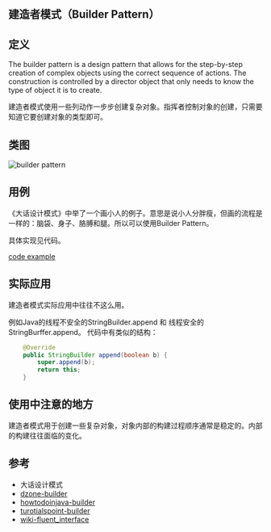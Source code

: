 ## 建造者模式（Builder Pattern）

## 定义

The builder pattern is a design pattern that allows for the step-by-step creation of complex objects using the correct sequence of actions. The construction is controlled by a director object that only needs to know the type of object it is to create.

建造者模式使用一些列动作一步步创建复杂对象。指挥者控制对象的创建，只需要知道它要创建对象的类型即可。

## 类图

![builder pattern](https://gitee.com/gdhu/testtingop/raw/master/2019-11-24_001.jpg)

## 用例

《大话设计模式》中举了一个画小人的例子。意思是说小人分胖瘦，但画的流程是一样的：脑袋、身子、胳膊和腿。所以可以使用Builder Pattern。

具体实现见代码。

[code example](./code/u013)

## 实际应用

建造者模式实际应用中往往不这么用。

例如Java的线程不安全的StringBuilder.append 和 线程安全的StringBurffer.append。 代码中有类似的结构：

```java
    @Override
    public StringBuilder append(boolean b) {
        super.append(b);
        return this;
    }
```

## 使用中注意的地方

建造者模式用于创建一些复杂对象，对象内部的构建过程顺序通常是稳定的。内部的构建往往面临的变化。

## 参考

 - 大话设计模式
 - [dzone-builder](https://dzone.com/articles/design-patterns-builder)
 - [howtodoinjava-builder](https://howtodoinjava.com/design-patterns/creational/builder-pattern-in-java/)
 - [turotialspoint-builder](https://www.tutorialspoint.com/design_pattern/builder_pattern.htm)
 - [wiki-fluent_interface](https://en.wikipedia.org/wiki/Fluent_interface)